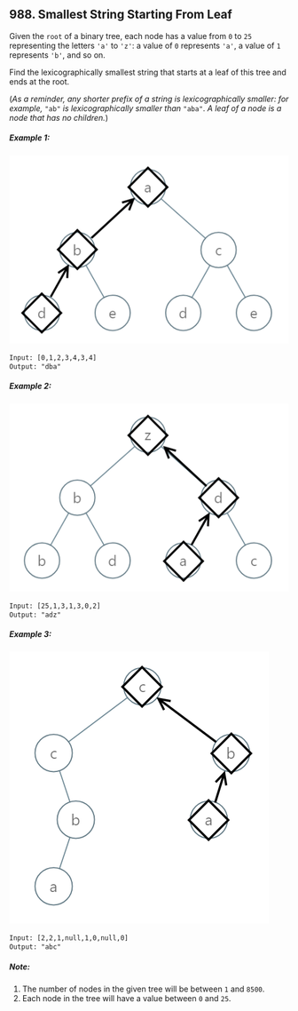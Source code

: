## 988. Smallest String Starting From Leaf

Given the ```root``` of a binary tree, each node has a value from ```0``` to ```25``` representing the letters ```'a'``` to ```'z'```: a value of ```0``` represents ```'a'```, a value of ```1``` represents ```'b'```, and so on.

Find the lexicographically smallest string that starts at a leaf of this tree and ends at the root.

(*As a reminder, any shorter prefix of a string is lexicographically smaller: for example,* ```"ab"``` *is lexicographically smaller than* ```"aba"```. *A leaf of a node is a node that has no children.*)

##### Example 1:

![Example 1](images/example1.png)

```
Input: [0,1,2,3,4,3,4]
Output: "dba"
```
##### Example 2:

![Example 2](images/example2.png)

```
Input: [25,1,3,1,3,0,2]
Output: "adz"
```
##### Example 3:

![Example 3](images/example3.png)

```
Input: [2,2,1,null,1,0,null,0]
Output: "abc"
```

##### Note:

1. The number of nodes in the given tree will be between ```1``` and ```8500```.
1. Each node in the tree will have a value between ```0``` and ```25```.